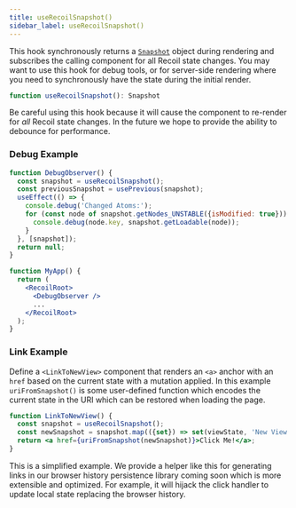 ```yaml
---
title: useRecoilSnapshot()
sidebar_label: useRecoilSnapshot()
---
```


This hook synchronously returns a [`Snapshot`](/docs/api-reference/core/Snapshot) object during rendering and subscribes the calling component for all Recoil state changes.  You may want to use this hook for debug tools, or for server-side rendering where you need to synchronously have the state during the initial render.

```jsx
function useRecoilSnapshot(): Snapshot
```

Be careful using this hook because it will cause the component to re-render for *all* Recoil state changes.   In the future we hope to provide the ability to debounce for performance.

### Debug Example
```jsx
function DebugObserver() {
  const snapshot = useRecoilSnapshot();
  const previousSnapshot = usePrevious(snapshot);
  useEffect(() => {
    console.debug('Changed Atoms:');
    for (const node of snapshot.getNodes_UNSTABLE({isModified: true})) {
      console.debug(node.key, snapshot.getLoadable(node));
    }
  }, [snapshot]);
  return null;
}

function MyApp() {
  return (
    <RecoilRoot>
      <DebugObserver />
      ...
    </RecoilRoot>
  );
}
```

### Link Example
Define a `<LinkToNewView>` component that renders an `<a>` anchor with an `href` based on the current state with a mutation applied.  In this example `uriFromSnapshot()` is some user-defined function which encodes the current state in the URI which can be restored when loading the page.

```jsx
function LinkToNewView() {
  const snapshot = useRecoilSnapshot();
  const newSnapshot = snapshot.map(({set}) => set(viewState, 'New View'));
  return <a href={uriFromSnapshot(newSnapshot)}>Click Me!</a>;
}
```

This is a simplified example.  We provide a helper like this for generating links in our browser history persistence library coming soon which is more extensible and optimized.  For example, it will hijack the click handler to update local state replacing the browser history.
